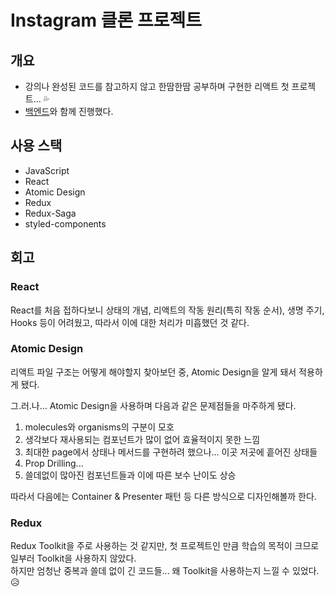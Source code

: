 # Instagram 클론 프로젝트

## 개요

- 강의나 완성된 코드를 참고하지 않고 한땀한땀 공부하며 구현한 리액트 첫 프로젝트... 💦
- [백엔드](https://github.com/h000/instagram-backend)와 함께 진행했다.

## 사용 스택

- JavaScript
- React
- Atomic Design
- Redux
- Redux-Saga
- styled-components

## 회고

### React

React를 처음 접하다보니 상태의 개념, 리액트의 작동 원리(특히 작동 순서), 생명 주기, Hooks 등이 어려웠고, 따라서 이에 대한 처리가 미흡했던 것 같다.

### Atomic Design

리액트 파일 구조는 어떻게 해야할지 찾아보던 중, Atomic Design을 알게 돼서 적용하게 됐다.

그.러.나... Atomic Design을 사용하며 다음과 같은 문제점들을 마주하게 됐다.

1. molecules와 organisms의 구분이 모호
2. 생각보다 재사용되는 컴포넌트가 많이 없어 효율적이지 못한 느낌
3. 최대한 page에서 상태나 메서드를 구현하려 했으나... 이곳 저곳에 흩어진 상태들
4. Prop Drilling...
5. 쓸데없이 많아진 컴포넌트들과 이에 따른 보수 난이도 상승

따라서 다음에는 Container & Presenter 패턴 등 다른 방식으로 디자인해볼까 한다.

### Redux

Redux Toolkit을 주로 사용하는 것 같지만, 첫 프로젝트인 만큼 학습의 목적이 크므로 일부러 Toolkit을 사용하지 않았다.  
하지만 엄청난 중복과 쓸데 없이 긴 코드들... 왜 Toolkit을 사용하는지 느낄 수 있었다. 😥
